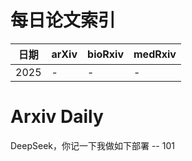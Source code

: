 # 每日论文索引

| 日期 | arXiv | bioRxiv | medRxiv |
|------|-------|---------|---------|
| 2025 | - | - | - |




































































































































# Arxiv Daily


DeepSeek，你记一下我做如下部署 -- 101
